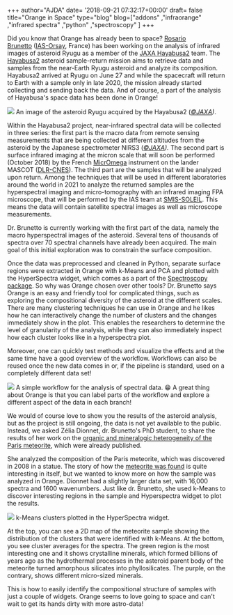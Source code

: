 +++
author="AJDA"
date= '2018-09-21 07:32:17+00:00'
draft= false
title="Orange in Space"
type="blog"
blog=["addons" ,"infraorange" ,"infrared spectra" ,"python" ,"spectroscopy"  ]
+++

Did you know that Orange has already been to space? [Rosario Brunetto](https://www.ias.u-psud.fr/en/content/team-members-0) ([IAS-Orsay](https://www.ias.u-psud.fr/), France) has been working on the analysis of infrared images of asteroid Ryugu as a member of the [JAXA Hayabusa2](http://global.jaxa.jp/projects/sat/hayabusa2/) team. The [Hayabusa2](https://en.wikipedia.org/wiki/Hayabusa2) asteroid sample-return mission aims to retrieve data and samples from the near-Earth Ryugu asteroid and analyze its composition. Hayabusa2 arrived at Ryugu on June 27 and while the spacecraft will return to Earth with a sample only in late 2020, the mission already started collecting and sending back the data. And of course, a part of the analysis of Hayabusa's space data has been done in Orange!

![](/images/2018/08/ryugu2.jpg)
An image of the asteroid Ryugu acquired by the Hayabusa2 (_[©JAXA](http://global.jaxa.jp/))_.



Within the Hayabusa2 project, near-infrared spectral data will be collected in three series: the first part is the macro data from remote sensing measurements that are being collected at different altitudes from the asteroid by the Japanese spectrometer NIRS3 (_[©JAXA](http://global.jaxa.jp/))._ The second part is surface infrared imaging at the micron scale that will soon be performed (October 2018) by the French [MicrOmega](https://en.wikipedia.org/wiki/MicrOmega-IR) instrument on the lander MASCOT ([DLR-CNES](https://www.dlr.de/irs/en/desktopdefault.aspx/tabid-11302/#gallery/28470)). The third part are the samples that will be analyzed upon return. Among the techniques that will be used in different laboratories around the world in 2021 to analyze the returned samples are the hyperspectral imaging and micro-tomography with an infrared imaging FPA microscope, that will be performed by the IAS team at [SMIS-SOLEIL](https://www.synchrotron-soleil.fr/en/beamlines/smis). This means the data will contain satellite spectral images as well as microscope measurements.

Dr. Brunetto is currently working with the first part of the data, namely the macro hyperspectral images of the asteroid. Several tens of thousands of spectra over 70 spectral channels have already been acquired. The main goal of this initial exploration was to constrain the surface composition.

Once the data was preprocessed and cleaned in Python, separate surface regions were extracted in Orange with k-Means and PCA and plotted with the HyperSpectra widget, which comes as a part of the [Spectroscopy package](https://github.com/Quasars/orange-spectroscopy). So why was Orange chosen over other tools? Dr. Brunetto says Orange is an easy and friendly tool for complicated things, such as exploring the compositional diversity of the asteroid at the different scales. There are many clustering techniques he can use in Orange and he likes how he can interactively change the number of clusters and the changes immediately show in the plot. This enables the researchers to determine the level of granularity of the analysis, while they can also immediately inspect how each cluster looks like in a hyperspectra plot.

Moreover, one can quickly test methods and visualize the effects and at the same time have a good overview of the workflow. Workflows can also be reused once the new data comes in or, if the pipeline is standard, used on a completely different data set!

![](/images/2018/08/OrangeBrunetto.png)
A simple workflow for the analysis of spectral data. 😁 A great thing about Orange is that you can label parts of the workflow and explore a different aspect of the data in each branch!



We would of course love to show you the results of the asteroid analysis, but as the project is still ongoing, the data is not yet available to the public. Instead, we asked Zélia Dionnet, dr. Brunetto's PhD student, to share the results of her work on the [organic and mineralogic heterogeneity of the Paris meteorite](https://onlinelibrary.wiley.com/doi/pdf/10.1111/maps.13178), which were already published.

She analyzed the composition of the Paris meteorite, which was discovered in 2008 in a statue. The story of how the [meteorite was found](https://www.mindat.org/loc-264051.html) is quite interesting in itself, but we wanted to know more on how the sample was analyzed in Orange. Dionnet had a slightly larger data set, with 16,000 spectra and 1600 wavenumbers. Just like dr. Brunetto, she used k-Means to discover interesting regions in the sample and Hyperspectra widget to plot the results.

![](/images/2018/08/Orange_paris_meteorite-1.png)
k-Means clusters plotted in the HyperSpectra widget.



At the top, you can see a 2D map of the meteorite sample showing the distribution of the clusters that were identified with k-Means. At the bottom, you see cluster averages for the spectra. The green region is the most interesting one and it shows crystalline minerals, which formed billions of years ago as the hydrothermal processes in the asteroid parent body of the meteorite turned amorphous silicates into phyllosilicates. The purple, on the contrary, shows different micro-sized minerals.

This is how to easily identify the compositional structure of samples with just a couple of widgets. Orange seems to love going to space and can't wait to get its hands dirty with more astro-data!


